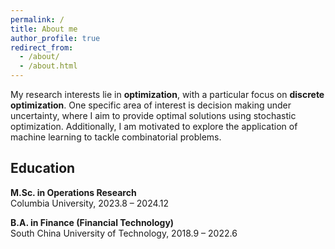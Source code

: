 ```yaml
---
permalink: /
title: About me
author_profile: true
redirect_from: 
  - /about/
  - /about.html
---
```


My research interests lie in **optimization**, with a particular focus on **discrete optimization**. One specific area of interest is decision making under uncertainty, where I aim to provide optimal solutions using stochastic optimization. Additionally, I am motivated to explore the application of machine learning to tackle combinatorial problems.

## Education

**M.Sc. in Operations Research**  
Columbia University, 2023.8 – 2024.12  

**B.A. in Finance (Financial Technology)**  
South China University of Technology, 2018.9 – 2022.6
